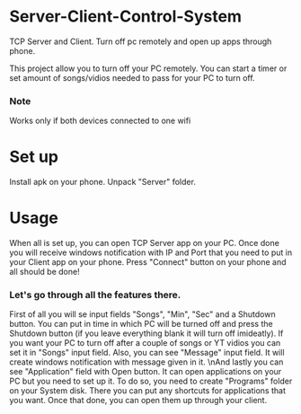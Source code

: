 # Server-Client-Control-System
TCP Server and Client. Turn off pc remotely and open up apps through phone.

This project allow you to turn off your PC remotely. You can start a timer or set amount of songs/vidios needed to pass for your PC to turn off.
### Note
Works only if both devices connected to one wifi
# Set up
Install apk on your phone.
Unpack "Server" folder.

# Usage
When all is set up, you can open TCP Server app on your PC. Once done you will receive windows notification with IP and Port that you need to put in your Client app on your phone. 
Press "Connect" button on your phone and all should be done!
### Let's go through all the features there. 
First of all you will se input fields "Songs", "Min", "Sec" and a Shutdown button. You can put in time in which PC will be turned off and press the Shutdown button (if you leave everything blank it will turn off imideatly).
If you want your PC to turn off after a couple of songs or YT vidios you can set it in "Songs" input field.
Also, you can see "Message" input field. It will create windows notification with message given in it.
\nAnd lastly you can see "Application" field with Open button. It can open applications on your PC but you need to set up it. To do so, you need to create "Programs" folder on your System disk.
There you can put any shortcuts for applications that you want. Once that done, you can open them up through your client.
